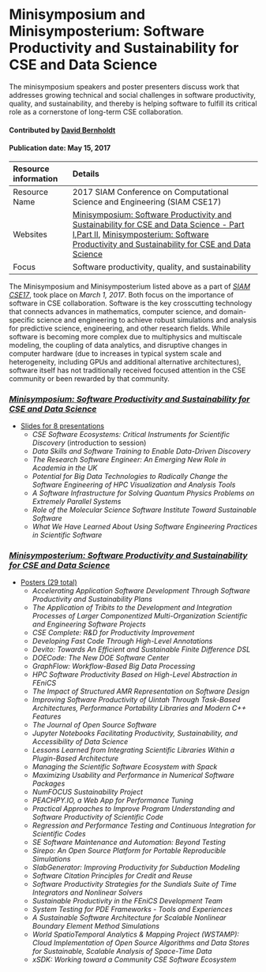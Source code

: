 # Minisymposium and Minisymposterium: Software Productivity and Sustainability for CSE and Data Science
<!-- deck text start --> 
The minisymposium speakers and poster presenters discuss work that addresses growing technical and social challenges in software productivity, quality, and sustainability, and thereby is helping software to fulfill its critical role as a cornerstone of long-term CSE collaboration.
<!-- deck text end --> 

#### Contributed by [David Bernholdt](http://github.com/bernhold)
#### Publication date: May 15, 2017


Resource information | Details
:--- | :--- 
Resource Name  | 2017 SIAM Conference on Computational Science and Engineering (SIAM CSE17)
Websites | [Minisymposium: Software Productivity and Sustainability for CSE and Data Science - Part I](http://meetings.siam.org/sess/dsp_programsess.cfm?SESSIONCODE=60947),[Part II](http://meetings.siam.org/sess/dsp_programsess.cfm?SESSIONCODE=60948), [Minisymposterium: Software Productivity and Sustainability for CSE and Data Science](https://meetings.siam.org/sess/dsp_programsess.cfm?SESSIONCODE=62022)
Focus | Software productivity, quality, and sustainability

The Minisymposium and Minisymposterium listed above as a part of *[SIAM CSE17](https://www.siam.org/meetings/cse17/)*, took place on *March 1, 2017*. Both focus on the importance of software in CSE collaboration. Software is the key crosscutting technology that connects advances in mathematics, computer science, and domain-specific science and engineering to achieve robust simulations and analysis for predictive science, engineering, and other research fields. While software is becoming more complex due to multiphysics and multiscale modeling, the coupling of data analytics, and disruptive changes in computer hardware (due to increases in typical system scale and heterogeneity, including GPUs and additional alternative architectures), software itself has not traditionally received focused attention in the CSE community or been rewarded by that community.

### *[Minisymposium: Software Productivity and Sustainability for CSE and Data Science](http://meetings.siam.org/sess/dsp_programsess.cfm?SESSIONCODE=60947)*
- [Slides for 8 presentations](https://doi.org/10.6084/m9.figshare.c.3705946)
  - _CSE Software Ecosystems: Critical Instruments for Scientific Discovery_ (introduction to session)
  - _Data Skills and Software Training to Enable Data-Driven Discovery_
  - _The Research Software Engineer: An Emerging New Role in Academia in the UK_
  - _Potential for Big Data Technologies to Radically Change the Software Engineering of HPC Visualization and Analysis Tools_
  - _A Software Infrastructure for Solving Quantum Physics Problems on Extremely Parallel Systems_
  - _Role of the Molecular Science Software Institute Toward Sustainable Software_
  - _What We Have Learned About Using Software Engineering Practices in Scientific Software_

### *[Minisymposterium: Software Productivity and Sustainability for CSE and Data Science](http://meetings.siam.org/sess/dsp_programsess.cfm?SESSIONCODE=62022)*
- [Posters (29 total)](https://doi.org/10.6084/m9.figshare.c.3703771)
  - _Accelerating Application Software Development Through Software Productivity and Sustainability Plans_
  - _The Application of Tribits to the Development and Integration Processes of Larger Componentized Multi-Organization Scientific and Engineering Software Projects_
  - _CSE Complete: R&D for Productivity Improvement_
  - _Developing Fast Code Through High-Level Annotations_
  - _Devito: Towards An Efficient and Sustainable Finite Difference DSL_
  - _DOECode: The New DOE Software Center_
  - _GraphFlow: Workflow-Based Big Data Processing_
  - _HPC Software Productivity Based on High-Level Abstraction in FEniCS_
  - _The Impact of Structured AMR Representation on Software Design_
  - _Improving Software Productivity of Uintah Through Task-Based Architectures, Performance Portability Libraries and Modern C++ Features_
  - _The Journal of Open Source Software_
  - _Jupyter Notebooks Facilitating Productivity, Sustainability, and Accessibility of Data Science_
  - _Lessons Learned from Integrating Scientific Libraries Within a Plugin-Based Architecture_
  - _Managing the Scientific Software Ecosystem with Spack_
  - _Maximizing Usability and Performance in Numerical Software Packages_
  - _NumFOCUS Sustainability Project_
  - _PEACHPY.IO, a Web App for Performance Tuning_
  - _Practical Approaches to Improve Program Understanding and Software Productivity of Scientific Code_
  - _Regression and Performance Testing and Continuous Integration for Scientific Codes_
  - _SE Software Maintenance and Automation: Beyond Testing_
  - _Sirepo: An Open Source Platform for Portable Reproducible Simulations_
  - _SlabGenerator: Improving Productivity for Subduction Modeling_
  - _Software Citation Principles for Credit and Reuse_
  - _Software Productivity Strategies for the Sundials Suite of Time Integrators and Nonlinear Solvers_
  - _Sustainable Productivity in the FEniCS Development Team_
  - _System Testing for PDE Frameworks - Tools and Experiences_
  - _A Sustainable Software Architecture for Scalable Nonlinear Boundary Element Method Simulations_
  - _World SpatioTemporal Analytics & Mapping Project (WSTAMP): Cloud Implementation of Open Source Algorithms and Data Stores for Sustainable, Scalable Analysis of Space-Time Data_
  - _xSDK: Working toward a Community CSE Software Ecosystem_


<!---
Publish: yes
Categories: Planning, Reliability, Collaboration, Performance
Topics: improving productivity and sustainability, configuration and builds, testing, documentation, software interoperability, strategies for more effective teams
Tags: event, poster
Level: 2
Prerequisites: defaults
Aggregate: subresource, stand-alone
--->
